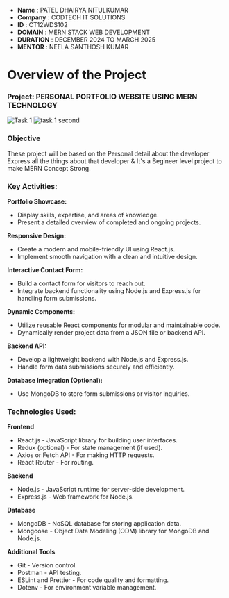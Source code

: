 - **Name** : PATEL DHAIRYA NITULKUMAR
- **Company** : CODTECH IT SOLUTIONS
- **ID** : CT12WDS102
- **DOMAIN** : MERN STACK WEB DEVELOPMENT
- **DURATION** : DECEMBER 2024 TO MARCH 2025
- **MENTOR** : NEELA SANTHOSH KUMAR


# Overview of the Project

### Project: PERSONAL PORTFOLIO WEBSITE USING MERN TECHNOLOGY
![Task 1](https://github.com/user-attachments/assets/2cadad21-68cc-4fe4-bb23-4537798e2b78)
![task 1 second](https://github.com/user-attachments/assets/3adcd6a9-a39f-4657-a025-277de28ec201)

### Objective
These project will be based on the Personal detail about the developer Express all the things about that developer & It's a Begineer level project to make MERN Concept Strong.

### Key Activities:

**Portfolio Showcase:**
- Display skills, expertise, and areas of knowledge.
- Present a detailed overview of completed and ongoing projects.

**Responsive Design:**
- Create a modern and mobile-friendly UI using React.js.
- Implement smooth navigation with a clean and intuitive design.

**Interactive Contact Form:**
- Build a contact form for visitors to reach out.
- Integrate backend functionality using Node.js and Express.js for handling form submissions.

**Dynamic Components:**
- Utilize reusable React components for modular and maintainable code.
- Dynamically render project data from a JSON file or backend API.

**Backend API:**
- Develop a lightweight backend with Node.js and Express.js.
- Handle form data submissions securely and efficiently.

**Database Integration (Optional):**
- Use MongoDB to store form submissions or visitor inquiries.

### Technologies Used:
**Frontend**
- React.js - JavaScript library for building user interfaces.
- Redux (optional) - For state management (if used).
- Axios or Fetch API - For making HTTP requests.
- React Router - For routing.

**Backend**
- Node.js - JavaScript runtime for server-side development.
- Express.js - Web framework for Node.js.

**Database**
- MongoDB - NoSQL database for storing application data.
- Mongoose - Object Data Modeling (ODM) library for MongoDB and Node.js.

**Additional Tools**
- Git - Version control.
- Postman - API testing.
- ESLint and Prettier - For code quality and formatting.
- Dotenv - For environment variable management.
